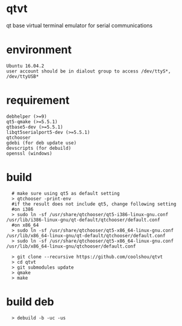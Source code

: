 # qtvt
qt base virtual terminal emulator for serial communications

# environment
    Ubuntu 16.04.2
    user account should be in dialout group to access /dev/ttyS*, /dev/ttyUSB*
    
# requirement
    debhelper (>=9)
    qt5-qmake (>=5.5.1)
    qtbase5-dev (>=5.5.1)
    libqt5serialport5-dev (>=5.5.1)
    qtchooser 
    gdebi (for deb update use)
    devscripts (for debuild)
    openssl (windows)

# build
```    
  # make sure using qt5 as default setting
  > qtchooser -print-env
  #if the result does not include qt5, change following setting
  #on i386
  > sudo ln -sf /usr/share/qtchooser/qt5-i386-linux-gnu.conf /usr/lib/i386-linux-gnu/qt-default/qtchooser/default.conf
  #on x86_64 
  > sudo ln -sf /usr/share/qtchooser/qt5-x86_64-linux-gnu.conf /usr/lib/x86_64-linux-gnu/qt-default/qtchooser/default.conf
  > sudo ln -sf /usr/share/qtchooser/qt5-x86_64-linux-gnu.conf /usr/lib/x86_64-linux-gnu/qtchooser/default.conf

```    
```
  > git clone --recursive https://github.com/coolshou/qtvt
  > cd qtvt
  > git submodules update
  > qmake
  > make
```
# build deb
```
  > debuild -b -uc -us
```  
